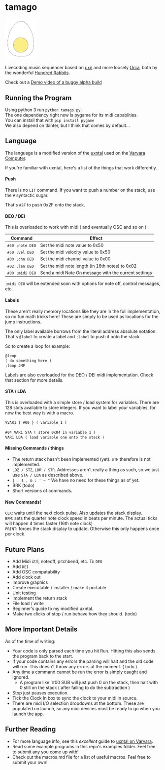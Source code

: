 # tamago

<img src="resources/tamago.png" width="20%"/>

Livecoding music sequencer based on [uxn](https://wiki.xxiivv.com/site/uxn.html) and more loosely [Orca](https://github.com/hundredrabbits/Orca), both by the wonderful [Hundred Rabbits](https://github.com/hundredrabbits).

Check out a [Demo video of a buggy alpha build](https://www.youtube.com/watch?v=dOmFJSYxNow)

## Running the Program

Using python 3 run `python tamago.py`.  
The one dependency right now is pygame for its midi capablities.  
You can install that with `pip install pygame`  
We also depend on tkinter, but I think that comes by default...

## Language

The language is a modified version of the [uxntal](https://wiki.xxiivv.com/site/uxntal.html) used on the [Varvara Computer](https://wiki.xxiivv.com/site/varvara.html).

If you're familiar with uxntal, here's a list of the things that work differently.

#### Push

There is no `LIT` command. If you want to push a number on the stack, use the `#` syntactic sugar. 

That's `#2F` to push 0x2F onto the stack.

#### DEO / DEI

This is overloaded to work with midi ( and eventually OSC and so on ).

| Command | Effect |
| --- | --- |
| `#50 ;note DEO` | Set the midi note value to 0x50 |
| `#50 ;vel DEO` | Set the midi velocity value to 0x50 |
| `#00 ;chn DEO` | Set the midi channel value to 0x00 |
| `#02 ;len DEO` | Set the midi note length (in 16th notes) to 0x02 |
| `#00 ;midi DEO` | Send a midi Note On message with the current settings |

`;midi DEO` will be extended soon with options for note off, control messages, etc.

#### Labels

These aren't really memory locations like they are in the full implementation, so no fun math tricks here! These are simply to be used as locations for the jump instructions.

The only label available borrows from the literal address absolute notation.  
That's `@label` to create a label and `;label` to push it onto the stack

So to create a loop for example: 
```
@loop
( do something here )
;loop JMP
```

Labels are also overloaded for the DEO / DEI midi implementation. Check that section for more details.

#### STA / LDA

This is overloaded with a simple store / load system for variables. There are 128 slots available to store integers. If you want to label your variables, for now the best way is with a macro.

```
%VAR1 { #00 } ( variable 1 )

#04 VAR1 STA ( store 0x04 in variable 1 )
VAR1 LDA ( load variable one onto the stack )
```

#### Missing Commands / things

- The return stack hasn't been implemented (yet). `STH` therefore is not implemented.
- `LDZ / STZ`, `LDR / STR`. Addresses aren't really a thing as such, so we just use `STA / LDA` as described above.
- `| . $ , & : ' ~ "` We have no need for these things as of yet.
- BRK (todo)
- Short versions of commands. 

#### New Commands!

`CLK`: waits until the next clock pulse. Also updates the stack display.   
`BPM`: sets the quarter note clock speed in beats per minute. The actual ticks will happen 4 times faster (16th note clock)  
`PRINT`: forces the stack display to update. Otherwise this only happens once per clock.  

## Future Plans

- Add Midi ctrl, noteoff, pitchbend, etc. To `DEO`
- Add `DEI`
- Add OSC compatability
- Add clock out
- Improve graphics
- Create executable / installer / make it portable
- Unit testing
- Implement the return stack
- File load / write
- Beginner's guide to my modified uxntal.
- Make two clicks of stop / run behave how they should. (todo)

## More Important Details

As of the time of writing:

- Your code is only parsed each time you hit Run. Hitting this also sends the program back to the start.  
- If your code contains any errors the parsing will halt and the old code will run. This doesn't throw any errors at the moment. ( todo )
- Any time a command cannot be run the error is simply caught and ignored.  
  - A program like `#00 SUB will just push 0 on the stack, then halt with 0 still on the stack ( after failing to do the subtraction )
- Stop just pauses execution. 
- Tick the Clock In box to sync the clock to your midi in source.
- There are midi I/O selection dropdowns at the bottom. These are populated on launch, so any midi devices must be ready to go when you launch the app.

## Further Reading

- For more language info, see this _excellent_ guide to [uxntal on Varvara](https://compudanzas.net/uxn_tutorial_day_1.html).  
- Read some example programs in this repo's examples folder. Feel free to submit any you come up with!  
- Check out the macros.md file for a list of useful macros. Feel free to submit your own!  
